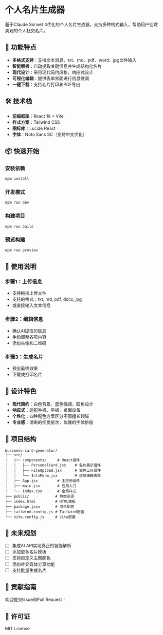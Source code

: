 # 个人名片生成器

基于Claude Sonnet 4优化的个人名片生成器，支持多种格式输入，帮助用户创建美观的个人社交名片。

## 🚀 功能特点

- **多格式支持**：支持文本消息、txt、md、pdf、word、jpg文件输入
- **智能解析**：自动提取关键信息并生成结构化名片
- **现代设计**：采用现代简约风格，响应式设计
- **可视化编辑**：提供表单界面进行信息微调
- **一键下载**：支持名片打印和PDF导出

## 🛠️ 技术栈

- **前端框架**：React 18 + Vite
- **样式方案**：Tailwind CSS
- **图标库**：Lucide React
- **字体**：Noto Sans SC（支持中文优化）

## 📦 快速开始

### 安装依赖
```bash
npm install
```

### 开发模式
```bash
npm run dev
```

### 构建项目
```bash
npm run build
```

### 预览构建
```bash
npm run preview
```

## 📝 使用说明

### 步骤1：上传信息
- 支持拖拽上传文件
- 支持的格式：txt, md, pdf, docx, jpg
- 或直接输入文本信息

### 步骤2：编辑信息
- 确认AI提取的信息
- 手动调整各项内容
- 添加头像和二维码

### 步骤3：生成名片
- 预览最终效果
- 下载或打印名片

## 🎨 设计特色

- **现代简约**：白色背景，蓝色强调，圆角设计
- **响应式**：适配手机、平板、桌面设备
- **个性化**：四种配色方案区分不同擅长领域
- **专业感**：清晰的视觉层次，优雅的字体排版

## 📁 项目结构

```
business-card-generator/
├── src/
│   ├── components/     # React组件
│   │   ├── PersonalCard.jsx    # 名片展示组件
│   │   ├── FileUpload.jsx      # 文件上传组件
│   │   └── InfoForm.jsx        # 信息编辑表单
│   ├── App.jsx         # 主应用组件
│   ├── main.jsx        # 应用入口
│   └── index.css       # 全局样式
├── public/            # 静态资源
├── index.html         # HTML模板
├── package.json       # 项目配置
├── tailwind.config.js # Tailwind配置
└── vite.config.js     # Vite配置
```

## 🎯 未来规划

- [ ] 集成AI API实现真正的智能解析
- [ ] 添加更多名片模板
- [ ] 支持自定义主题颜色
- [ ] 添加社交媒体分享功能
- [ ] 支持批量生成名片

## 🤝 贡献指南

欢迎提交Issue和Pull Request！

## 📄 许可证

MIT License
